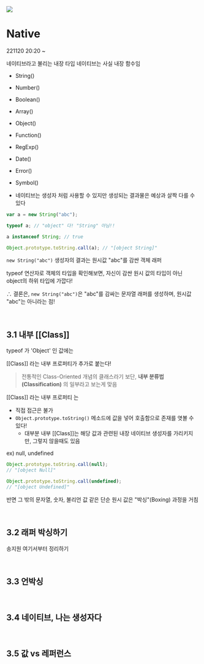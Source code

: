 ![](https://user-images.githubusercontent.com/13375734/196721412-e0c8eb8e-1621-4f13-a451-d80d24a2f852.png)

# Native

221120 20:20 ~ 

네이티브라고 불리는 내장 타입
네이티브는 사실 내장 함수임

- String()
- Number()
- Boolean()
- Array()
- Object()
- Function()
- RegExp()
- Date()
- Error()
- Symbol()

- 네이티브는 생성자 처럼 사용할 수 있지만 생성되는 결과물은 예상과 살짝 다를 수 있다

```js
var a = new String("abc");

typeof a; // "object" 다! "String" 아님!!

a instanceof String; // true

Object.prototype.toString.call(a); // "[object String]"
```

`new String("abc")` 생성자의 결과는
원시값 "abc"를 감싼 객체 래퍼

typeof 연산자로 객체의 타입을 확인해보면,
자신이 감싼 원시 값의 타입이 아닌 object의 하위 타입에 가깝다!


∴ 결론은, `new String("abc")`은 "abc"를 감싸는 문자열 래퍼를 생성하며, 원시값 "abc"는 아니라는 점!

&nbsp;
&nbsp;

## 3.1 내부 [[Class]]

typeof 가 'Object' 인 값에는

[[Class]] 라는 내부 프로퍼티가 추가로 붙는다!

> 전통적인 Class-Oriented 개념의 클래스라기 보단, **내부 분류법(Classification)** 의 일부라고 보는게 맞음


[[Class]] 라는 내부 프로퍼티 는

- 직접 접근은 불가
- `Object.prototype.toString()` 메소드에 값을 넣어 호출함으로 존재를 엿볼 수 있다!
    - 대부분 내부 [[Class]]는 해당 값과 관련된 내장 네이티브 생성자를 가리키지만, 그렇지 않을때도 있음

ex) null, undefined

```js
Object.prototype.toString.call(null);
// "[object Null]"

Object.prototype.toString.call(undefined);
// "[object Undefined]"
```

반면 그 밖의 문자열, 숫자, 불리언 값 같은 단순 원시 값은 "박싱"(Boxing) 과정을 거침

&nbsp;
&nbsp;

## 3.2 래퍼 박싱하기

송지원 여기서부터 정리하기

&nbsp;
&nbsp;

## 3.3 언박싱


&nbsp;
&nbsp;

## 3.4 네이티브, 나는 생성자다


&nbsp;
&nbsp;

## 3.5 값 vs 레퍼런스



&nbsp;
&nbsp;
&nbsp;
&nbsp;
